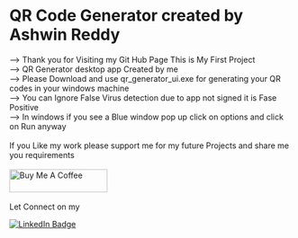 # QR Code Generator created by Ashwin Reddy
 --> Thank you for Visiting my Git Hub Page This is My First Project <br />
--> QR Generator desktop app Created by me <br />
--> Please Download and use qr_generator_ui.exe for generating your QR codes in your windows machine <br />
--> You can Ignore False Virus detection due to app not signed  it is Fase Positive <br />
--> In windows if you see a Blue window pop up click on options and click on Run anyway <br />
<br />
If you Like my work please support me for my future Projects and share me you requirements  <br />
<br />
<a href="https://buymeacoffee.com/ashwinreddy" target="_blank"><img src="https://cdn.buymeacoffee.com/buttons/default-orange.png" alt="Buy Me A Coffee" height="41" width="174"></a><br />
<br />
Let Connect on my
<div id="badges">
  <a href="https://www.linkedin.com/in/ashwin-reddy143/">
    <img src="https://img.shields.io/badge/LinkedIn-blue?style=for-the-badge&logo=linkedin&logoColor=white" alt="LinkedIn Badge"/>
  </a>

